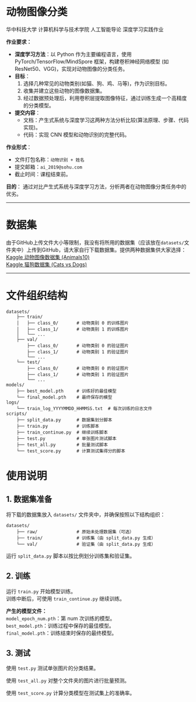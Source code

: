 # 动物图像分类

华中科技大学 计算机科学与技术学院 人工智能导论 深度学习实践作业

**作业要求：**
- **深度学习方法**：以 Python 作为主要编程语言，使用 PyTorch/TensorFlow/MindSpore 框架，构建卷积神经网络模型 (如 ResNet50、VGG)，实现对动物图像的分类任务。
- **目标**：
  1. 选择几种常见的动物类别(如猫、狗、鸡、马等)，作为识别目标。
  2. 收集并建立这些动物的图像数据集。
  3. 经过数据预处理后，利用卷积层提取图像特征，通过训练生成一个高精度的分类模型。
- **提交内容**：
  - 文档：产生式系统与深度学习这两种方法分析比较(算法原理、步骤、代码实现)。
  - 代码：实现 CNN 模型和动物识别的完整代码。

**作业形式**：
- 文件打包名称：`动物识别 + 姓名`
- 提交邮箱：`ai_2019@sohu.com`
- 截止时间：课程结束前。

**目的**：
通过对比产生式系统与深度学习方法，分析两者在动物图像分类任务中的优劣。

---

# 数据集
由于GitHub上传文件大小等限制，我没有将所用的数据集（应该放在`datasets/`文件夹中）上传到GitHub，请大家自行下载数据集。提供两种数据集供大家选择：    
[Kaggle 动物图像数据集 (Animals10)](https://www.kaggle.com/datasets/alessiocorrado99/animals10)    
[Kaggle 猫狗数据集 (Cats vs Dogs)](https://www.kaggle.com/datasets/sreetejadusi/cats-vs-dogs)

---

# 文件组织结构
```
datasets/
    ├── train/
    │   ├── class_0/       # 动物类别 0 的训练图片
    │   ├── class_1/       # 动物类别 1 的训练图片
    │   └── ...
    ├── val/
        ├── class_0/       # 动物类别 0 的验证图片
        ├── class_1/       # 动物类别 1 的验证图片
        └── ...
    └── test/
        ├── class_0/       # 动物类别 0 的验证图片
        ├── class_1/       # 动物类别 1 的验证图片
        └── ...
models/
    ├── best_model.pth     # 训练好的最佳模型
    └── final_model.pth    # 最终保存的模型
logs/
    └── train_log_YYYYMMDD_HHMMSS.txt  # 每次训练的日志文件
scripts/
    ├── split_data.py      # 数据集划分脚本
    ├── train.py           # 训练脚本
    ├── train_continue.py  # 继续训练脚本
    ├── test.py            # 单张图片测试脚本
    ├── test_all.py        # 批量测试脚本
    └── test_score.py      # 计算测试集得分的脚本
```
# 使用说明

## 1. 数据集准备
将下载的数据集放入 `datasets/` 文件夹中，并确保按照以下结构组织：
```
datasets/    
    ├── raw/               # 原始未处理数据集（可选）    
    ├── train/             # 训练集（由 split_data.py 生成）    
    └── val/               # 验证集（由 split_data.py 生成）    
```      
运行 `split_data.py` 脚本以按比例划分训练集和验证集。

## 2. 训练
运行 `train.py` 开始模型训练。    
训练中断后，可使用 `train_continue.py` 继续训练。

**产生的模型文件：**    
`model_epoch_num.pth`：第 num 次训练的模型。    
`best_model.pth`：训练过程中保存的最佳模型。    
`final_model.pth`：训练结束时保存的最终模型。


## 3. 测试
使用 `test.py` 测试单张图片的分类结果。

使用 `test_all.py` 对整个文件夹的图片进行批量预测。

使用 `test_score.py` 计算分类模型在测试集上的准确率。 
